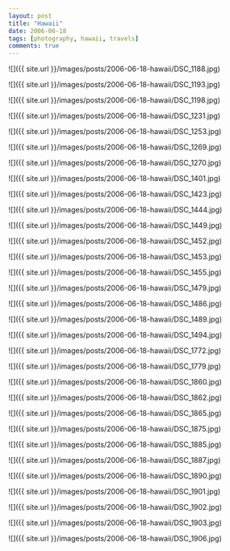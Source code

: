 ```yaml
---
layout: post
title: "Hawaii"
date: 2006-06-18
tags: [photography, hawaii, travels]
comments: true
---
```

![]({{ site.url }}/images/posts/2006-06-18-hawaii/DSC_1188.jpg)

![]({{ site.url }}/images/posts/2006-06-18-hawaii/DSC_1193.jpg)

![]({{ site.url }}/images/posts/2006-06-18-hawaii/DSC_1198.jpg)

![]({{ site.url }}/images/posts/2006-06-18-hawaii/DSC_1231.jpg)

![]({{ site.url }}/images/posts/2006-06-18-hawaii/DSC_1253.jpg)

![]({{ site.url }}/images/posts/2006-06-18-hawaii/DSC_1269.jpg)

![]({{ site.url }}/images/posts/2006-06-18-hawaii/DSC_1270.jpg)

![]({{ site.url }}/images/posts/2006-06-18-hawaii/DSC_1401.jpg)

![]({{ site.url }}/images/posts/2006-06-18-hawaii/DSC_1423.jpg)

![]({{ site.url }}/images/posts/2006-06-18-hawaii/DSC_1444.jpg)

![]({{ site.url }}/images/posts/2006-06-18-hawaii/DSC_1449.jpg)

![]({{ site.url }}/images/posts/2006-06-18-hawaii/DSC_1452.jpg)

![]({{ site.url }}/images/posts/2006-06-18-hawaii/DSC_1453.jpg)

![]({{ site.url }}/images/posts/2006-06-18-hawaii/DSC_1455.jpg)

![]({{ site.url }}/images/posts/2006-06-18-hawaii/DSC_1479.jpg)

![]({{ site.url }}/images/posts/2006-06-18-hawaii/DSC_1486.jpg)

![]({{ site.url }}/images/posts/2006-06-18-hawaii/DSC_1489.jpg)

![]({{ site.url }}/images/posts/2006-06-18-hawaii/DSC_1494.jpg)

![]({{ site.url }}/images/posts/2006-06-18-hawaii/DSC_1772.jpg)

![]({{ site.url }}/images/posts/2006-06-18-hawaii/DSC_1779.jpg)

![]({{ site.url }}/images/posts/2006-06-18-hawaii/DSC_1860.jpg)

![]({{ site.url }}/images/posts/2006-06-18-hawaii/DSC_1862.jpg)

![]({{ site.url }}/images/posts/2006-06-18-hawaii/DSC_1865.jpg)

![]({{ site.url }}/images/posts/2006-06-18-hawaii/DSC_1875.jpg)

![]({{ site.url }}/images/posts/2006-06-18-hawaii/DSC_1885.jpg)

![]({{ site.url }}/images/posts/2006-06-18-hawaii/DSC_1887.jpg)

![]({{ site.url }}/images/posts/2006-06-18-hawaii/DSC_1890.jpg)

![]({{ site.url }}/images/posts/2006-06-18-hawaii/DSC_1901.jpg)

![]({{ site.url }}/images/posts/2006-06-18-hawaii/DSC_1902.jpg)

![]({{ site.url }}/images/posts/2006-06-18-hawaii/DSC_1903.jpg)

![]({{ site.url }}/images/posts/2006-06-18-hawaii/DSC_1906.jpg)

